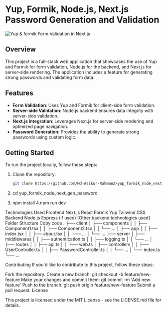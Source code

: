 # Yup, Formik, Node.js, Next.js Password Generation and Validation

![Yup & formik Form Validation in Next js](<Asikur Rahman>)

## Overview

This project is a full-stack web application that showcases the use of Yup and Formik for form validation, Node.js for the backend, and Next.js for server-side rendering. The application includes a feature for generating strong passwords and validating form data.

## Features

- **Form Validation**: Uses Yup and Formik for client-side form validation.
- **Server-side Validation**: Node.js backend ensures data integrity with server-side validation.
- **Next.js Integration**: Leverages Next.js for server-side rendering and optimized page navigation.
- **Password Generation**: Provides the ability to generate strong passwords using custom logic.

## Getting Started

To run the project locally, follow these steps:

1. Clone the repository:

   ```bash
   git clone https://github.com/Md-Asikur-Rahman2/yup_formik_node_next_gen_password.git

2. cd yup_formik_node_next_gen_password

3. npm install
4.npm run dev



Technologies Used
Frontend
Next.js
React
Formik
Yup
Tailwind CSS
Backend
Node.js
Express (if used)
[Other backend technologies used]
Folder Structure
Copy code
.
├── client
│   ├── components
│   │   ├── Component1.tsx
│   │   ├── Component2.tsx
│   │   └── ...
│   ├── app
│   │   ├── index.tsx
│   │   ├── about.tsx
│   │   └── ...
│   └── ...
├── server
│   ├── middlewares
│   │   ├── authentication.ts
│   │   ├── logging.ts
│   │   └── ...
│   ├── routes
│   │   ├── api.ts
│   │   └── web.ts
│   ├── controllers
│   │   ├── UserController.ts
│   │   ├── PasswordController.ts
│   │   └── ...
│   └── index.ts
└── ...

Contributing
If you'd like to contribute to this project, follow these steps:

Fork the repository.
Create a new branch: git checkout -b feature/new-feature
Make your changes and commit them: git commit -m 'Add new feature'
Push to the branch: git push origin feature/new-feature
Submit a pull request.
License

This project is licensed under the MIT License - see the LICENSE.md file for details.